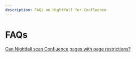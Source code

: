 ```yaml
---
description: FAQs on Nightfall for Confluence
---
```


# FAQs

[Can Nightfall scan Confluence pages with page restrictions?](page-restrictions.md)
